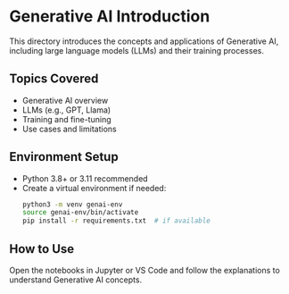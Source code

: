 # Generative AI Introduction

This directory introduces the concepts and applications of Generative AI, including large language models (LLMs) and their training processes.

## Topics Covered
- Generative AI overview
- LLMs (e.g., GPT, Llama)
- Training and fine-tuning
- Use cases and limitations

## Environment Setup
- Python 3.8+ or 3.11 recommended
- Create a virtual environment if needed:
  ```bash
  python3 -m venv genai-env
  source genai-env/bin/activate
  pip install -r requirements.txt  # if available
  ```

## How to Use
Open the notebooks in Jupyter or VS Code and follow the explanations to understand Generative AI concepts.
